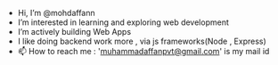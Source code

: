 - Hi, I’m @mohdaffann
-  I’m interested in learning and exploring web development 
-  I’m actively building Web Apps
-  I  like doing backend work more , via js frameworks(Node , Express)
- 📫 How to reach me : 'muhammadaffanpvt@gmail.com' is my mail id

